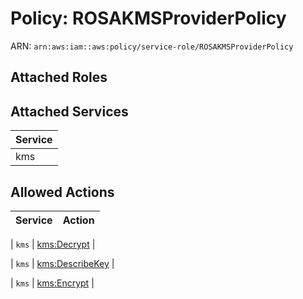 # Policy: ROSAKMSProviderPolicy

ARN: `arn:aws:iam::aws:policy/service-role/ROSAKMSProviderPolicy`

## Attached Roles

## Attached Services

| Service |
|---------|
| kms |

## Allowed Actions

| Service | Action |
|:-------:|--------|

| `kms` | [kms:Decrypt](../actions.md#kms:decrypt) |

| `kms` | [kms:DescribeKey](../actions.md#kms:describekey) |

| `kms` | [kms:Encrypt](../actions.md#kms:encrypt) |
